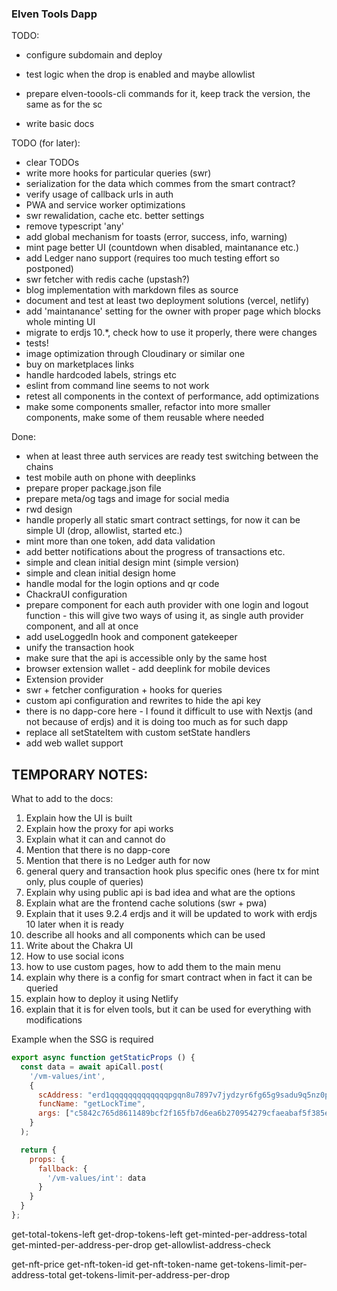 ### Elven Tools Dapp

TODO:
- configure subdomain and deploy

- test logic when the drop is enabled and maybe allowlist
- prepare elven-toools-cli commands for it, keep track the version, the same as for the sc
- write basic docs

TODO (for later):
- clear TODOs
- write more hooks for particular queries (swr)
- serialization for the data which commes from the smart contract?
- verify usage of callback urls in auth
- PWA and service worker optimizations
- swr rewalidation, cache etc. better settings
- remove typescript 'any'
- add global mechanism for toasts (error, success, info, warning)
- mint page better UI (countdown when disabled, maintanance etc.)
- add Ledger nano support (requires too much testing effort so postponed)
- swr fetcher with redis cache (upstash?)
- blog implementation with markdown files as source
- document and test at least two deployment solutions (vercel, netlify)
- add 'maintanance' setting for the owner with proper page which blocks whole minting UI
- migrate to erdjs 10.*, check how to use it properly, there were changes
- tests!
- image optimization through Cloudinary or similar one
- buy on marketplaces links
- handle hardcoded labels, strings etc
- eslint from command line seems to not work
- retest all components in the context of performance, add optimizations
- make some components smaller, refactor into more smaller components, make some of them reusable where needed 


Done:
- when at least three auth services are ready test switching between the chains
- test mobile auth on phone with deeplinks
- prepare proper package.json file
- prepare meta/og tags and image for social media
- rwd design
- handle properly all static smart contract settings, for now it can be simple UI (drop, allowlist, started etc.)
- mint more than one token, add data validation
- add better notifications about the progress of transactions etc.
- simple and clean initial design mint (simple version)
- simple and clean initial design home
- handle modal for the login options and qr code
- ChackraUI configuration
- prepare component for each auth provider with one login and logout function - this will give two ways of using it, as single auth provider component, and all at once
- add useLoggedIn hook and component gatekeeper
- unify the transaction hook
- make sure that the api is accessible only by the same host
- browser extension wallet - add deeplink for mobile devices
- Extension provider
- swr + fetcher configuration + hooks for queries
- custom api configuration and rewrites to hide the api key
- there is no dapp-core here - I found it difficult to use with Nextjs (and not because of erdjs) and it is doing too much as for such dapp
- replace all setStateItem with custom setState handlers
- add web wallet support


TEMPORARY NOTES:
---

What to add to the docs:

1. Explain how the UI is built
1. Explain how the proxy for api works
2. Explain what it can and cannot do
3. Mention that there is no dapp-core
4. Mention that there is no Ledger auth for now
5. general query and transaction hook plus specific ones (here tx for mint only, plus couple of queries)
6. Explain why using public api is bad idea and what are the options
7. Explain what are the frontend cache solutions (swr + pwa)
8. Explain that it uses 9.2.4 erdjs and it will be updated to work with erdjs 10 later when it is ready
9. describe all hooks and all components which can be used
10. Write about the Chakra UI
11. How to use social icons
12. how to use custom pages, how to add them to the main menu
13. explain why there is a config for smart contract when in fact it can be queried
14. explain how to deploy it using Netlify
15. explain that it is for elven tools, but it can be used for everything with modifications


Example when the SSG is required
```javascript
export async function getStaticProps () {
  const data = await apiCall.post(
    '/vm-values/int', 
    {
      scAddress: "erd1qqqqqqqqqqqqqpgqn8u7897v7jydzyr6fg65g9sadu9q5nz0p4xsf0hjnw",
      funcName: "getLockTime",
      args: ["c5842c765d8611489bcf2f165fb7d6ea6b270954279cfaeabaf5f385e3c20bc4"]
    }
  );

  return {
    props: {
      fallback: {
        '/vm-values/int': data
      }
    }
  }
};
```

<!-- dynamic -->
get-total-tokens-left 
get-drop-tokens-left
get-minted-per-address-total
get-minted-per-address-per-drop
get-allowlist-address-check

<!-- static -->
get-nft-price
get-nft-token-id
get-nft-token-name
get-tokens-limit-per-address-total
get-tokens-limit-per-address-per-drop
